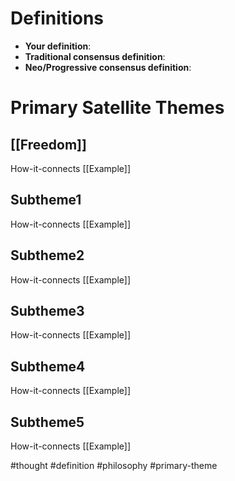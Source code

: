 # Definitions
- **Your definition**:
- **Traditional consensus definition**:
- **Neo/Progressive consensus definition**:

# Primary Satellite Themes
## [[Freedom]]
How-it-connects
[[Example]]


## Subtheme1
How-it-connects
[[Example]]

## Subtheme2
How-it-connects
[[Example]]

## Subtheme3
How-it-connects
[[Example]]

## Subtheme4
How-it-connects
[[Example]]

## Subtheme5
How-it-connects
[[Example]]





#thought #definition #philosophy #primary-theme